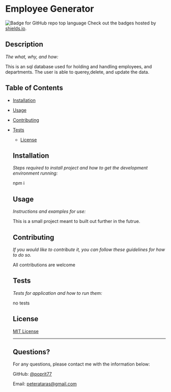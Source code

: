 # Employee Generator
  ![Badge for GitHub repo top language](https://img.shields.io/badge/MITLicense-ReadMe-blue)
  Check out the badges hosted by [shields.io](https://shields.io/).
  
  
  ## Description 
  
  *The what, why, and how:* 
  
  This is an sql database used for holding and handling employees, and departments. The user is able to querey,delete, and update the data.
  ## Table of Contents
* [Installation](#installation)
* [Usage](#usage)
* [Contributing](#contributing)
* [Tests](#tests)
  * [License](#license)
  
  ## Installation
  
  *Steps required to install project and how to get the development environment running:*
  
  npm i
  
  ## Usage 
  
  *Instructions and examples for use:*
  
  This is a small project meant to built out further in the futrue. 
  
  ## Contributing
  
  *If you would like to contribute it, you can follow these guidelines for how to do so.*
  
  All contributions are welcome 
  
  ## Tests
  
  *Tests for application and how to run them:*
  
  no tests
  
  ## License

  [MIT License](https://opensource.org/licenses/MIT/)
  
  ---
  
  ## Questions?
  
  For any questions, please contact me with the information below:
 
  GitHub: [@poprit77](peterataras@gmail.com)
  
  Email: peterataras@gmail.com
  
